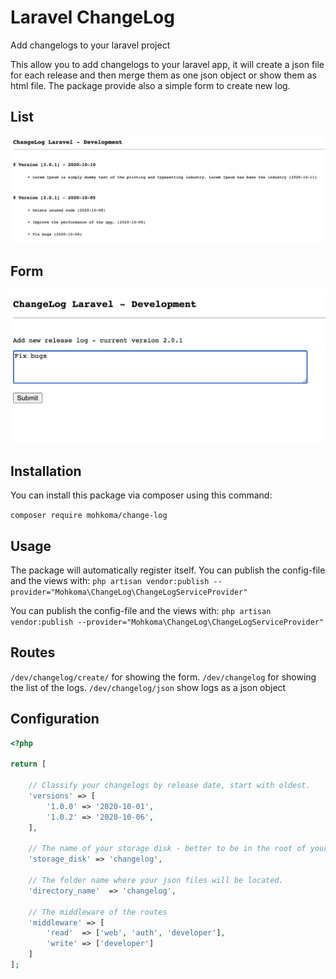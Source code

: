 # Laravel ChangeLog
Add changelogs to your laravel project

This allow you to add changelogs to your laravel app, it will create a json file for each release and then merge them as one json object or show them as html file.
The package provide also a simple form to create new log.

## List

![the list of the logs](list.png)

## Form

![the form of the logs](form.png)


## Installation

You can install this package via composer using this command:

`composer require mohkoma/change-log`

## Usage

The package will automatically register itself.
You can publish the config-file and the views with:
`php artisan vendor:publish --provider="Mohkoma\ChangeLog\ChangeLogServiceProvider"`

You can publish the config-file and the views with:
`php artisan vendor:publish --provider="Mohkoma\ChangeLog\ChangeLogServiceProvider"`

## Routes

`/dev/changelog/create/` for showing the form.
`/dev/changelog` for showing the list of the logs.
`/dev/changelog/json` show logs as a json object

## Configuration

```php
<?php 

return [

    // Classify your changelogs by release date, start with oldest.
    'versions' => [
        '1.0.0' => '2020-10-01',
        '1.0.2' => '2020-10-06',
    ],

    // The name of your storage disk - better to be in the root of your project.
    'storage_disk' => 'changelog',

    // The folder name where your json files will be located.
    'directory_name'  => 'changelog',

    // The middleware of the routes
    'middleware' => [
        'read'  => ['web', 'auth', 'developer'],
        'write' => ['developer']
    ]
];
```